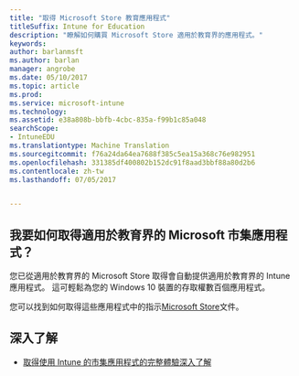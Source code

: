 ```yaml
---
title: "取得 Microsoft Store 教育應用程式"
titleSuffix: Intune for Education
description: "瞭解如何購買 Microsoft Store 適用於教育界的應用程式。"
keywords: 
author: barlanmsft
ms.author: barlan
manager: angrobe
ms.date: 05/10/2017
ms.topic: article
ms.prod: 
ms.service: microsoft-intune
ms.technology: 
ms.assetid: e38a808b-bbfb-4cbc-835a-f99b1c85a048
searchScope:
- IntuneEDU
ms.translationtype: Machine Translation
ms.sourcegitcommit: f76a24da64ea7688f385c5ea15a368c76e982951
ms.openlocfilehash: 331385df400802b152dc91f8aad3bbf88a80d2b6
ms.contentlocale: zh-tw
ms.lasthandoff: 07/05/2017


---
```


## <a name="how-do-i-acquire-apps-from-the-microsoft-store-for-education"></a>我要如何取得適用於教育界的 Microsoft 市集應用程式？

您已從適用於教育界的 Microsoft Store 取得會自動提供適用於教育界的 Intune 應用程式。 這可輕鬆為您的 Windows 10 裝置的存取權數百個應用程式。

您可以找到如何取得這些應用程式中的指示[Microsoft Store](https://docs.microsoft.com/microsoft-store/acquire-apps-windows-store-for-business#acquire-apps)文件。

## <a name="find-out-more"></a>深入了解

- [取得使用 Intune 的市集應用程式的完整體驗深入了解](https://docs.microsoft.com/intune/deploy-use/manage-apps-you-purchased-from-the-windows-store-for-business-with-microsoft-intune)

